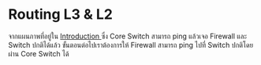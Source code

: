 # Routing L3 & L2

จากแผนภาพที่อยู่ใน [Introduction ](https://github.com/gunny64jaa/Internship-ISC./blob/main/1_Introduction.md) ซึ่ง Core Switch สามารถ ping แล้วเจอ Firewall และ Switch ปกติได้แล้ว ขั้นตอนต่อไปเราต้องการให้ Firewall สามารถ ping ไปที่ Switch ปกติโดยผ่าน Core Switch ได้

